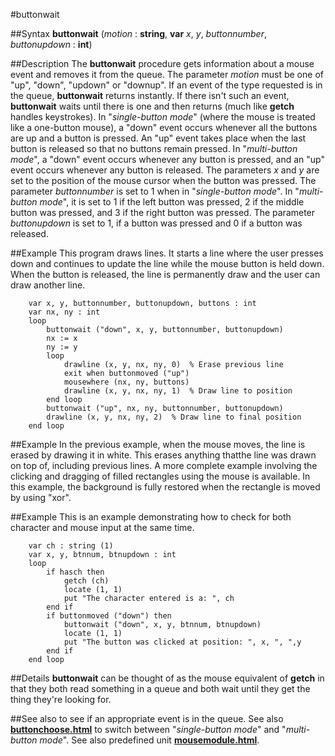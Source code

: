 
#buttonwait

##Syntax
**buttonwait** (_motion_ : **string**, 
**var** _x_, _y_, _buttonnumber_, _buttonupdown_ : **int**)




##Description
The **buttonwait** procedure gets information about a mouse event and removes it from the queue.
The parameter _motion_ must be one of "up", "down", "updown" or "downup". If an event of the type requested is in the queue, **buttonwait** returns instantly. If there isn't such an event, **buttonwait** waits until there is one and then returns (much like **getch** handles keystrokes).
In "_single-button mode_" (where the mouse is treated like a one-button mouse), a "down" event occurs whenever all the buttons are up and a button is pressed. An "up" event takes place when the last button is released so that no buttons remain pressed.
In "_multi-button mode_", a "down" event occurs whenever any button is pressed, and an "up" event occurs whenever any button is released.
The parameters _x_ and _y_ are set to the position of the mouse cursor when the button was pressed. The parameter _buttonnumber_ is set to 1 when in "_single-button mode_". In  "_multi-button mode_", it is set to 1 if the left button was pressed, 2 if the middle button was pressed, and 3 if the right button was pressed. The parameter _buttonupdown_ is set to 1, if a button was pressed and 0 if a button was released. 



##Example
This program draws lines. It starts a line where the user presses down and continues to update the line while the mouse button is held down. When the button is released, the line is permanently draw and the user can draw another line.


        var x, y, buttonnumber, buttonupdown, buttons : int
        var nx, ny : int
        loop
            buttonwait ("down", x, y, buttonnumber, buttonupdown)
            nx := x
            ny := y
            loop
                drawline (x, y, nx, ny, 0)  % Erase previous line
                exit when buttonmoved ("up")
                mousewhere (nx, ny, buttons)
                drawline (x, y, nx, ny, 1)  % Draw line to position
            end loop
            buttonwait ("up", nx, ny, buttonnumber, buttonupdown)
            drawline (x, y, nx, ny, 2)  % Draw line to final position
        end loop
##Example
In the previous example, when the mouse moves, the line is erased by drawing it in white. This erases anything thatthe line was drawn on top of, including previous lines. A more complete example involving the clicking and dragging of filled rectangles using the mouse is available. In this example, the background is fully restored when the rectangle is moved by using "xor".




##Example
This is an example demonstrating how to check for both character and mouse input at the same time.


        var ch : string (1)
        var x, y, btnnum, btnupdown : int
        loop
            if hasch then
                getch (ch)
                locate (1, 1)
                put "The character entered is a: ", ch
            end if
            if buttonmoved ("down") then
                buttonwait ("down", x, y, btnnum, btnupdown)
                locate (1, 1)
                put "The button was clicked at position: ", x, ", ",y
            end if
        end loop
##Details
**buttonwait** can be thought of as the mouse equivalent of **getch** in that they both read something in a queue and both wait until they get the thing they're looking for.



##See also
**[](buttonwait)** to see if an appropriate event is in the queue. See also **[buttonchoose.html](buttonchoose)** to switch between "_single-button mode_" and "_multi-button mode_".
See also predefined unit **[mousemodule.html](Mouse)**.


